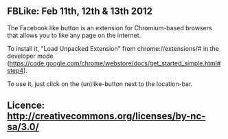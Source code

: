 FBLike: Feb 11th, 12th & 13th 2012
-----------------------------------------------------------
The Facebook like button is an extension for Chromium-based browsers that allows you to like any page on the internet.

To install it, "Load Unpacked Extension" from chrome://extensions/# in the developer mode (https://code.google.com/chrome/webstore/docs/get_started_simple.html#step4).

To use it, just click on the (un)like-button next to the location-bar.

Licence: http://creativecommons.org/licenses/by-nc-sa/3.0/
-----------------------------------------------------------

